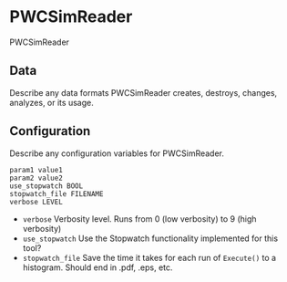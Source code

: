# PWCSimReader

PWCSimReader

## Data

Describe any data formats PWCSimReader creates, destroys, changes, analyzes, or its usage.




## Configuration

Describe any configuration variables for PWCSimReader.

```
param1 value1
param2 value2
use_stopwatch BOOL
stopwatch_file FILENAME
verbose LEVEL
```
* `verbose` Verbosity level. Runs from 0 (low verbosity) to 9 (high verbosity)
* `use_stopwatch` Use the Stopwatch functionality implemented for this tool?
* `stopwatch_file` Save the time it takes for each run of `Execute()` to a histogram. Should end in .pdf, .eps, etc.
